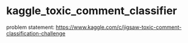 # kaggle_toxic_comment_classifier
problem statement: https://www.kaggle.com/c/jigsaw-toxic-comment-classification-challenge

